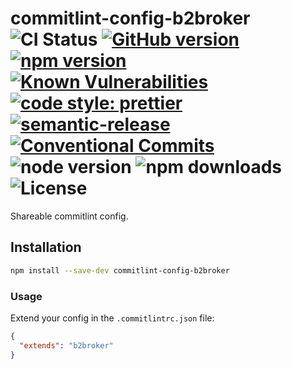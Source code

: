 # commitlint-config-b2broker ![CI Status](https://github.com/b2broker/commitlint-config/workflows/CI/badge.svg) [![GitHub version](https://badge.fury.io/gh/b2broker%2Fcommitlint-config.svg)](https://badge.fury.io/gh/b2broker%2Fcommitlint-config) [![npm version](https://badge.fury.io/js/commitlint-config-b2broker.svg)](https://badge.fury.io/js/commitlint-config-b2broker) [![Known Vulnerabilities](https://snyk.io/test/github/b2broker/commitlint-config/badge.svg)](https://snyk.io/test/github/b2broker/commitlint-config) [![code style: prettier](https://img.shields.io/badge/code_style-prettier-ff69b4.svg)](https://github.com/prettier/prettier) [![semantic-release](https://img.shields.io/badge/%20%20%F0%9F%93%A6%F0%9F%9A%80-semantic--release-e10079.svg)](https://github.com/semantic-release/semantic-release) [![Conventional Commits](https://img.shields.io/badge/Conventional%20Commits-1.0.0-yellow.svg)](https://conventionalcommits.org) ![node version](https://img.shields.io/node/v/commitlint-config-b2broker) ![npm downloads](https://img.shields.io/npm/dt/commitlint-config-b2broker) ![License](https://img.shields.io/github/license/b2broker/commitlint-config)

Shareable commitlint config.

## Installation

```bash
npm install --save-dev commitlint-config-b2broker
```

### Usage

Extend your config in the `.commitlintrc.json` file:

```json
{
  "extends": "b2broker"
}
```
